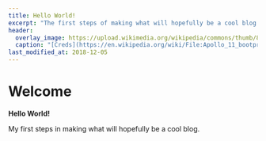 ```yaml
---
title: Hello World!
excerpt: "The first steps of making what will hopefully be a cool blog."
header:
  overlay_image: https://upload.wikimedia.org/wikipedia/commons/thumb/8/89/Apollo_11_bootprint.jpg/1192px-Apollo_11_bootprint.jpg
  caption: "[Creds](https://en.wikipedia.org/wiki/File:Apollo_11_bootprint.jpg)"
last_modified_at: 2018-12-05
---
```

# Welcome

**Hello World!**

My first steps in making what will hopefully be a cool blog.
